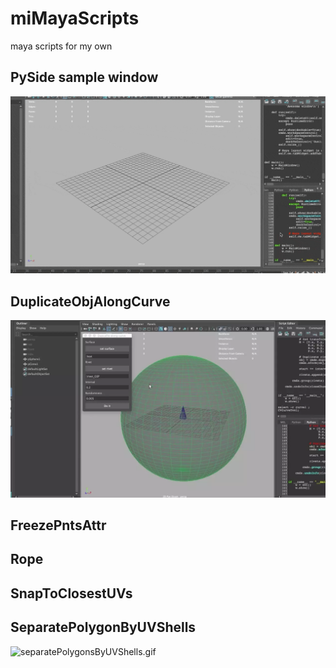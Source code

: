 # miMayaScripts
maya scripts for my own

## PySide sample window

![pysideSmapleWindow.gif](./images/pysideSampleWindow.gif)

## DuplicateObjAlongCurve 

![dac](./images/dac.webp)
## FreezePntsAttr

## Rope

## SnapToClosestUVs

## SeparatePolygonByUVShells

![separatePolygonsByUVShells.gif](./images/separatePolygonsByUVShells.gif)
